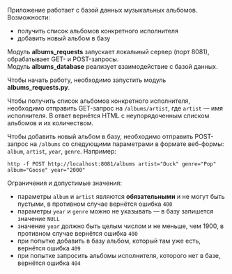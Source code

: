 Приложение работает с базой данных музыкальных альбомов.  
Возможности:
* получить список альбомов конкретного исполнителя
* добавить новый альбом в базу

Модуль **albums_requests** запускает локальный сервер (порт 8081), обрабатывает GET- и POST-запросы.  
Модуль **albums_database** реализует взаимодействие с базой данных.  

Чтобы начать работу, необходимо запустить модуль **albums_requests.py**.

Чтобы получить список альбомов конкретного исполнителя, необходимо отправить GET-запрос на `/albums/artist`, где `artist` — имя исполнителя. В ответ вернётся HTML с неупорядоченным списком альбомов и их количеством. 

Чтобы добавить новый альбом в базу, необходимо отправить POST-запрос на `/albums` со следующими параметрами в формате веб-формы: `album`, `artist`, `year`, `genre`. Например:
```
http -f POST http://localhost:8081/albums artist="Duck" genre="Pop" album="Goose" year="2000"
```

Ограничения и допустимые значения:
 * параметры `album` и `artist` являются **обязательными** и не могут быть пустыми, в противном случае вернётся ошибка `400`
 * параметры `year` и `genre` можно не указывать — в базу запишется значение `NULL`
 * значение `year` должно быть целым числом и не меньше, чем 1900, в противном случае вернётся ошибка `400`
 * при попытке добавить в базу альбом, который там уже есть, вернётся ошибка `409`
 * при попытке запросить альбомы исполнителя, которого нет в базе, вернётся ошибка `404`
